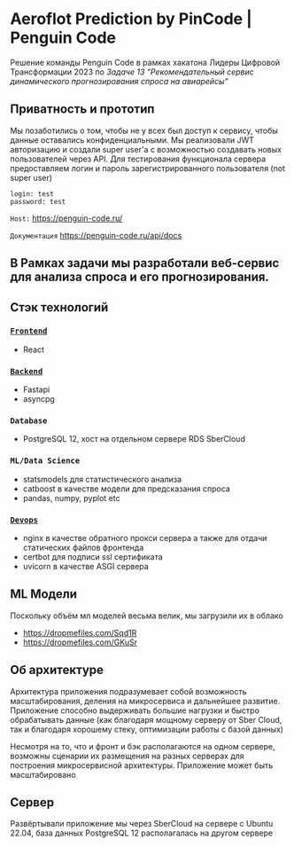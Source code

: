 # Aeroflot Prediction by PinCode | Penguin Code
Решение команды Penguin Code в рамках хакатона Лидеры Цифровой Трансформации 2023 по *Задаче 13 "Рекомендательный сервис динамического прогнозирования спроса на авиарейсы"*

## Приватность и прототип
Мы позаботились о том, чтобы не у всех был доступ к сервису, чтобы данные оставались конфиденциальными. Мы реализовали JWT авторизацию и создали super user'a с возможностью создавать новых пользователей через API.
Для тестирования функционала сервера предоставляем логин и пароль зарегистрированного пользователя (not super user)
```
login: test
password: test
```
```Host:``` https://penguin-code.ru/

```Документация``` https://penguin-code.ru/api/docs

В Рамках задачи мы разработали веб-сервис для анализа спроса и его прогнозирования.
---
## Стэк технологий
### [```Frontend```](https://github.com/Amer-On/aeroflot-prediction/tree/main/frontend?plain=1#readme)
- React
### [```Backend```](https://github.com/Amer-On/aeroflot-prediction/tree/main/backend?plain=1#readme)
- Fastapi
- asyncpg
### ```Database```
- PostgreSQL 12, хост на отдельном сервере RDS SberCloud
### ```ML/Data Science```
- statsmodels для статистического анализа
- catboost в качестве модели для предсказания спроса
- pandas, numpy, pyplot etc
### [```Devops```](https://github.com/Amer-On/aeroflot-prediction/tree/main/deploy?plain=1#readme)
- nginx в качестве обратного прокси сервера а также для отдачи статических файлов фронтенда
- certbot для подписи ssl сертификата
- uvicorn в качестве ASGI сервера


##  ML Модели
Поскольку объём мл моделей весьма велик, мы загрузили их в облако
- https://dropmefiles.com/Sqd1R
- https://dropmefiles.com/GKuSr

## Об архитектуре
Архитектура приложения подразумевает собой возможность масштабирования, деления на микросервиса и дальнейшее развитие. Приложение способно выдерживать большие нагрузки и быстро обрабатывать данные (как благодаря мощному серверу от Sber Cloud, так и благодаря хорошему стеку, оптимизации работы с базой данных)

Несмотря на то, что и фронт и бэк располагаются на одном сервере, возможны сценарии их размещения на разных серверах для построения микросервисной архитектуры. Приложение может быть масштабировано

## Сервер
Развёртывали приложение мы через SberCloud на сервере с Ubuntu 22.04, база данных PostgreSQL 12 располагалась на другом сервере
